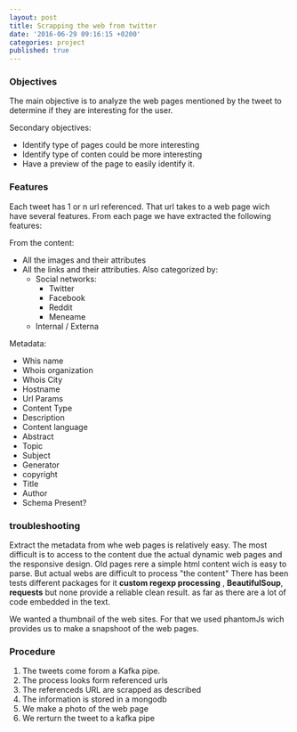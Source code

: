 ```yaml
---
layout: post
title: Scrapping the web from twitter
date: '2016-06-29 09:16:15 +0200'
categories: project
published: true
---
```

### Objectives
The main objective is to analyze the web pages mentioned by the tweet to determine if they are interesting for the user.

Secondary objectives:
* Identify type of pages could be more interesting
* Identify type of conten could be more interesting
* Have a preview of the page to easily identify it.

### Features
Each tweet has 1 or n url referenced. That url takes to a web page wich have several features. From each page we have extracted the following features:


From the content:
* All the images and their attributes
* All the links and their attributies. Also categorized by:
  * Social networks:
    * Twitter
    * Facebook
    * Reddit 
    * Meneame
  * Internal / Externa

Metadata:

* Whis name
* Whois organization
* Whois City
* Hostname
* Url Params
* Content Type
* Description
* Content language
* Abstract
* Topic
* Subject
* Generator
* copyright
* Title
* Author
* Schema Present?



### troubleshooting

Extract the metadata from  whe web pages is relatively easy.  The most difficult is to access to the content due the actual dynamic web pages and the responsive design. Old pages rere a simple html content wich is easy to parse. But actual webs are difficult to process "the content"
There has been tests different packages for it **custom regexp processing** , **BeautifulSoup**, **requests** but none provide a reliable clean result. as far as there are a lot of code embedded in the text.

We wanted a thumbnail of the web sites. For that we used phantomJs wich provides us to make a snapshoot of the web pages.



### Procedure

1. The tweets come forom a Kafka pipe. 
2. The process looks form referenced urls
3. The referenceds URL are scrapped as described
4. The information is stored in a mongodb 
5. We make a photo of the web page
6. We rerturn the tweet to a kafka pipe
